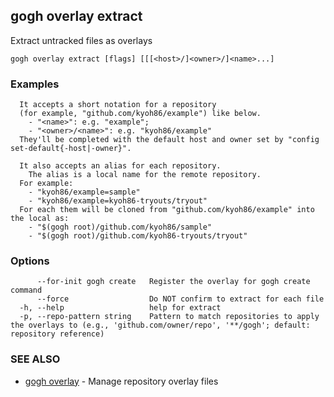 ## gogh overlay extract

Extract untracked files as overlays

```
gogh overlay extract [flags] [[[<host>/]<owner>/]<name>...]
```

### Examples

```
  It accepts a short notation for a repository
  (for example, "github.com/kyoh86/example") like below.
    - "<name>": e.g. "example"; 
    - "<owner>/<name>": e.g. "kyoh86/example"
  They'll be completed with the default host and owner set by "config set-default{-host|-owner}".

  It also accepts an alias for each repository.
	The alias is a local name for the remote repository.
  For example:
    - "kyoh86/example=sample"
    - "kyoh86/example=kyoh86-tryouts/tryout"
  For each them will be cloned from "github.com/kyoh86/example" into the local as:
    - "$(gogh root)/github.com/kyoh86/sample"
    - "$(gogh root)/github.com/kyoh86-tryouts/tryout"
```

### Options

```
      --for-init gogh create   Register the overlay for gogh create command
      --force                  Do NOT confirm to extract for each file
  -h, --help                   help for extract
  -p, --repo-pattern string    Pattern to match repositories to apply the overlays to (e.g., 'github.com/owner/repo', '**/gogh'; default: repository reference)
```

### SEE ALSO

* [gogh overlay](gogh_overlay.md)	 - Manage repository overlay files


